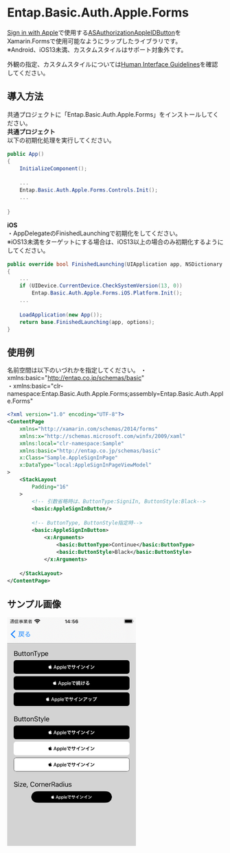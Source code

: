 ﻿# Entap.Basic.Auth.Apple.Forms  
[Sign in with Apple](https://developer.apple.com/jp/sign-in-with-apple/)で使用する[ASAuthorizationAppleIDButton](https://developer.apple.com/documentation/authenticationservices/asauthorizationappleidbutton)をXamarin.Formsで使用可能なようにラップしたライブラリです。  
※Android、iOS13未満、カスタムスタイルはサポート対象外です。

外観の指定、カスタムスタイルについては[Human Interface Guidelines](https://developer.apple.com/design/human-interface-guidelines/sign-in-with-apple/overview/buttons/)を確認してください。

## 導入方法
共通プロジェクトに「Entap.Basic.Auth.Apple.Forms」をインストールしてください。  
**共通プロジェクト**  
以下の初期化処理を実行してください。
```csharp
public App()
{
    InitializeComponent();

    ...
    Entap.Basic.Auth.Apple.Forms.Controls.Init();
    ...

}
```
**iOS**  
・AppDelegateのFinishedLaunchingで初期化をしてください。  
※iOS13未満をターゲットにする場合は、iOS13以上の場合のみ初期化するようにしてください。
```csharp
public override bool FinishedLaunching(UIApplication app, NSDictionary options)
{
	...
    if (UIDevice.CurrentDevice.CheckSystemVersion(13, 0))
        Entap.Basic.Auth.Apple.Forms.iOS.Platform.Init();
	...

    LoadApplication(new App());
    return base.FinishedLaunching(app, options);
}
```

## 使用例
名前空間は以下のいづれかを指定してください。
・xmlns:basic="http://entap.co.jp/schemas/basic"  
・xmlns:basic="clr-namespace:Entap.Basic.Auth.Apple.Forms;assembly=Entap.Basic.Auth.Apple.Forms"

```xml
<?xml version="1.0" encoding="UTF-8"?>
<ContentPage
    xmlns="http://xamarin.com/schemas/2014/forms"
    xmlns:x="http://schemas.microsoft.com/winfx/2009/xaml"
    xmlns:local="clr-namespace:Sample"
    xmlns:basic="http://entap.co.jp/schemas/basic"
    x:Class="Sample.AppleSignInPage"
    x:DataType="local:AppleSignInPageViewModel"
>
    <StackLayout
        Padding="16"
    >
        <!-- 引数省略時は、ButtonType:SigniIn, ButtonStyle:Black-->
        <basic:AppleSignInButton/>

        <!-- ButtonType, ButtonStyle指定時-->
        <basic:AppleSignInButton>
            <x:Arguments>
                <basic:ButtonType>Continue</basic:ButtonType>
                <basic:ButtonStyle>Black</basic:ButtonStyle>
            </x:Arguments>

    </StackLayout>
</ContentPage>
```

## サンプル画像
<img src="../../../Images/AppleSignInButton.png" width="300" />